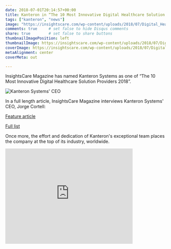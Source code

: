 ```yaml
---
date: 2018-07-01T20:14:57+00:00
title: Kanteron in “The 10 Most Innovative Digital Healthcare Solution Providers 2018”
tags: ["kanteron", "news"]
image: "https://insightscare.com/wp-content/uploads/2018/07/Digital_Healthcare_Logo.jpg"
comments: true     # set false to hide Disqus comments
share: true        # set false to share buttons
thumbnailImagePosition: left
thumbnailImage: https://insightscare.com/wp-content/uploads/2018/07/Digital_Healthcare_Logo.jpg
coverImage: https://insightscare.com/wp-content/uploads/2018/07/Digital_Healthcare_Logo.jpg
metaAlignment: center
coverMeta: out

---
```

InsightsCare Magazine has named Kanteron Systems as one of “The 10 Most Innovative Digital Healthcare Solution Providers 2018”.

<!--more-->

![Kanteron Systems' CEO](https://insightscare.com/wp-content/uploads/2018/07/Jorge_Cortell__CEO___Founder__Kanteron_Systems.jpg)

In a full length article, InsightsCare Magazine interviews Kanteron Systems' CEO, Jorge Cortell:

[Feature article](https://insightscare.com/kanteron-systems-incredible-precision-medicine-diagnostic-platform/)

[Full list](https://insightscare.com/the-10-most-innovative-digital-healthcare-solution-providers-2018-july2018/)

Once more, the effort and dedication of Kanteron's exceptional team places the company at the top of its industry, worldwide.

<iframe frameborder="0"  width="400" height="300"  title="" src="https://magazines.insightscare.com/The-10-Most-Innovative-Digital-Healthcare-Solution-Providers-2018-July2018/#page=37" type="text/html" scrolling="no" marginwidth="0" marginheight="0" allowFullScreen></iframe>
